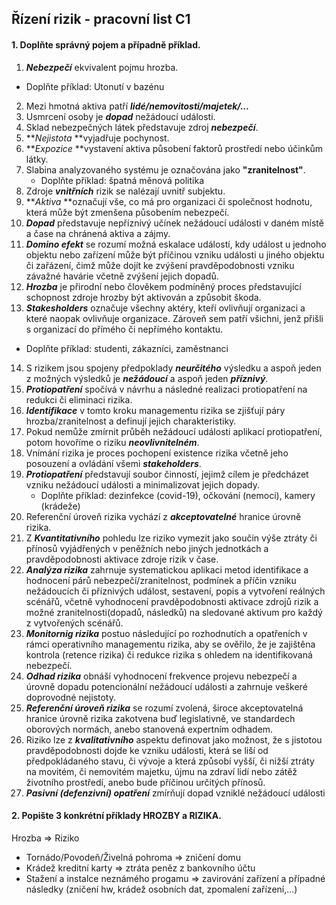## Řízení rizik - pracovní list C1

#### 1. Doplňte správný pojem a případně příklad.

1.  ***Nebezpečí*** ekvivalent pojmu hrozba.
   - Doplňte příklad: Utonutí v bazénu
2.  Mezi hmotná aktiva patří ***lidé/nemovitosti/majetek/...***
3. Usmrcení osoby je ***dopad*** nežádoucí události.
4. Sklad nebezpečných látek představuje zdroj ***nebezpečí***.
5. ***Nejistota* **vyjadřuje pochynost.
6. ***Expozice* **vystavení aktiva působení faktorů prostředí nebo účinkům látky.
7. Slabina analyzovaného systému je označována jako **"zranitelnost"**.
   - Doplňte příklad: špatná měnová politika
8. Zdroje ***vnitřních*** rizik se nalézají uvnitř subjektu.
9. ***Aktiva* **označují vše, co má pro organizaci či společnost hodnotu, která může být zmenšena působením nebezpečí.
10. ***Dopad*** představuje nepříznivý učínek nežádoucí události v daném místě a čase na chránená aktiva a zájmy.
11. ***Domino efekt*** se rozumí možná eskalace událostí, kdy událost u jednoho objektu nebo zařízení může být příčinou vzniku události u jiného objektu či zařázení, čimž může dojít ke zvýšení pravděpodobnosti vzniku závažné havárie včetně zvýšení jejich dopadů.
12. ***Hrozba*** je přirodní nebo člověkem podmíněný proces představující schopnost zdroje hrozby být aktivován a způsobit škoda.
13. ***Stakesholders*** označuje všechny aktéry, kteří ovlivňují organizaci a které naopak ovlivňuje organizace. Zároveň sem patří všichni, jenž přišli s organizací do přímého či nepřímého kontaktu.
 - Doplňte příklad: studenti, zákazníci, zaměstnanci
14. S rizikem jsou spojeny předpoklady ***neurčitého*** výsledku a aspoň jeden z možných výsledků je ***nežádoucí*** a aspoň jeden ***příznivý***.
15. ***Protiopatření*** spočívá v návrhu a následné realizaci protiopatření na redukci či eliminaci rizika.
16. ***Identifikace*** v tomto kroku managementu rizika se zjišťují páry hrozba/zranitelnost a definují jejich charakteristiky.
17. Pokud nemůže zmírnit průběh nežádoucí události aplikací protiopatření, potom hovoříme o riziku ***neovlivnitelném***.
18. Vnímání rizika je proces pochopení existence rizika včetně jeho posouzení a ovládání všemi ***stakeholders***.
19. ***Protiopatření*** představují soubor činností, jejimž cílem je předcházet vzniku nežádoucí události a minimalizovat jejich dopady.
    - Doplňte příklad: dezinfekce (covid-19), očkování (nemoci), kamery (krádeže)
20. Referenční úroveň rizika vychází z ***akceptovatelné*** hranice úrovně rizika.
21. Z ***Kvantitativního*** pohledu lze riziko vymezit jako součin výše ztráty či přínosů vyjádřených v peněžních nebo jiných jednotkách a pravděpodobnosti aktivace zdroje rizik v čase.
22. ***Analýza rizika*** zahrnuje systematickou aplikaci metod identifikace a hodnocení párů nebezpečí/zranitelnost, podmínek a příčin vzniku nežádoucích či příznivých událost, sestavení, popis a vytvoření reálných scénářů, včetně vyhodnocení pravděpodobnosti aktivace zdrojů rizik a možné zranitelnosti(dopadů, následků) na sledované aktivum pro každý z vytvořených scénářů.
23. ***Monitornig rizika*** postuo následující po rozhodnutích a opatřeních v rámci operativního managementu rizika, aby se ověřilo, že je zajištěna kontrola (retence rizika) či redukce rizika s ohledem na identifikovaná nebezpečí.
24. ***Odhad rizika*** obnáší vyhodnocení frekvence projevu nebezpečí a úrovně dopadu potencionální nežádoucí události a zahrnuje veškeré doprovodné nejistoty. 
25. ***Referenční úroveň rizika*** se rozumí zvolená, široce akceptovatelná hranice úrovně rizika zakotvena buď legislativně, ve standardech oborových normách, anebo stanovená expertním odhadem.
26. Riziko lze z ***kvalitativního*** aspektu definovat jako možnost, že s jistotou pravděpodobnosti dojde ke vzniku události, která se liší od předpokládaného stavu, či vývoje a která způsobí vyšší, či nižší ztráty na movitém, či nemovitém majetku, újmu na zdraví lidí nebo zátěž životního prostředí, anebo bude příčinou určitých přínosů.
27. ***Pasivní (defenzivní) opatření*** zmírňují dopad vzniklé nežádoucí události
     
#### 2. Popište 3 konkrétní příklady HROZBY a RIZIKA.
Hrozba => Riziko
- Tornádo/Povodeň/Živelná pohroma => zničení domu
- Krádež kreditní karty => ztráta peněz z bankovního účtu
- Stažení a instalce neznámého progamu => zavirování zařízení a případné následky (zničení hw, krádež osobních dat, zpomalení zařízení,...)

